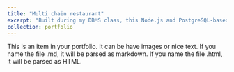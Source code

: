 ```yaml
---
title: "Multi chain restaurant"
excerpt: "Built during my DBMS class, this Node.js and PostgreSQL-based application manages multiple restaurant branches seamlessly. It features a robust backend panel for adding, updating, and removing menu items, along with real-time transaction tracking across all branches. This project highlights my skills in full-stack development and database management.<br/><img src='https://amuo007.github.io//images/pot1.png'>"
collection: portfolio
---
```


This is an item in your portfolio. It can be have images or nice text. If you name the file .md, it will be parsed as markdown. If you name the file .html, it will be parsed as HTML. 
